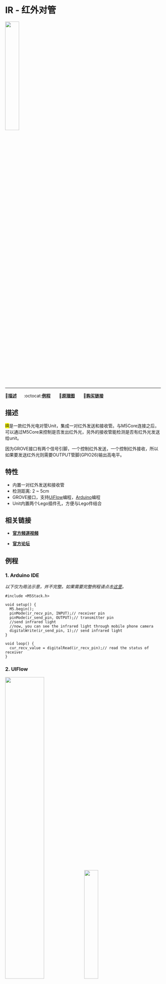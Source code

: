 # IR - 红外对管

<img src="assets/img/product_pics/unit/M5GO_Unit_ir.png" width="30%" height="30%">

***

:memo:**[描述](#描述)**&nbsp;&nbsp;&nbsp;&nbsp;&nbsp;&nbsp;:octocat:**[例程](#例程)**&nbsp;&nbsp;&nbsp;&nbsp;&nbsp;&nbsp; :electric_plug:**[原理图](#原理图)** &nbsp;&nbsp;&nbsp;&nbsp;&nbsp;&nbsp;🛒**[购买链接](https://item.taobao.com/item.htm?spm=a1z10.5-c.w4002-1172588093.49.6dd575f4jqLzgO&id=578200569184)**

## 描述

<mark>IR</mark>是一款红外光电对管Unit，集成一对红外发送和接收管。与M5Core连接之后，可以通过M5Core来控制是否发出红外光，另外的接收管能检测是否有红外光发送给unit。

因为GROVE接口有两个信号引脚，一个控制红外发送，一个控制红外接收，所以如果要发送红外光则需要OUTPUT管脚(GPIO26)输出高电平。

## 特性

-  内置一对红外发送和接收管
-  检测距离: 2 ~ 5cm
-  GROVE接口，支持[UiFlow](http://flow.m5stack.com)编程，[Arduino](http://www.arduino.cc)编程
-  Unit内置两个Lego插件孔，方便与Lego件结合

## 相关链接

- **[官方频道视频](https://i.youku.com/i/UNjE1ODA2MzE0OA==?spm=a2hzp.8253869.0.0)**

- **[官方论坛](http://forum.m5stack.com/)**

## 例程

### 1. Arduino IDE

*以下仅为用法示意，并不完整。如果需要完整例程请点击[这里](https://github.com/m5stack/M5-ProductExampleCodes/tree/master/Unit/IR/Arduino)。*

```arduino
#include <M5Stack.h>

void setup() {
  M5.begin();
  pinMode(ir_recv_pin, INPUT);// receiver pin
  pinMode(ir_send_pin, OUTPUT);// transmitter pin
  //send infrared light
  //now, you can see the infrared light through mobile phone camera
  digitalWrite(ir_send_pin, 1);// send infrared light
}

void loop() {
  cur_recv_value = digitalRead(ir_recv_pin);// read the status of receiver
}
```

### 2. UIFlow

<img src="assets/img/product_pics/unit/unit_example/IR/example_unit_ir_01.png"  width="50%" height="50%"> <img src="assets/img/product_pics/unit/unit_example/IR/example_unit_ir_02.png"  width="30%" height="30%">

具体例程请点击[这里](https://github.com/m5stack/M5-ProductExampleCodes/tree/master/Unit/IR/UIFlow)。

## 原理图

<img src="assets/img/product_pics/unit/ir_sch.JPG">

### 管脚映射

<table>
 <tr><td>M5Core(GROVE B)</td><td>GPIO36</td><td>GPIO26</td><td>5V</td><td>GND</td></tr>
 <tr><td>红外对管Unit</td><td>红外接收器引脚</td><td>红外发送器引脚</td><td>5V</td><td>GND</td></tr>
</table>